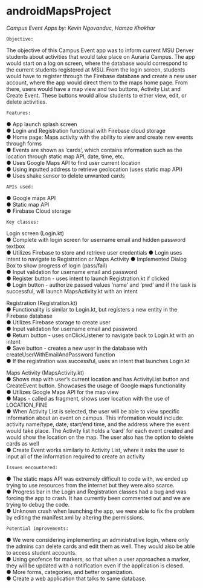 # androidMapsProject
 
*Campus Event Apps by: Kevin Ngovanduc, Hamza Khokhar*    
 
	Objective:     
The objective of this Campus Event app was to inform current MSU Denver students about activities that would take place on Auraria Campus. The app would start on a log on screen, where the database would correspond to the current students registered at MSU. From the login screen, students would have to register through the Firebase database and create a new user account, where the app would direct them to the maps home page. From there, users would have a map view and two buttons, Activity List and Create Event. These buttons would allow students to either view, edit, or delete activities.  
 
	Features:   
● App launch splash screen   
● Login and Registration functional with Firebase cloud storage   
● Home page: Maps activity with the ability to view and create new events through forms   
● Events are shown as ‘cards’, which contains information such as the location through static map API, date, time, etc.    
● Uses Google Maps API to find user current location   
● Using inputted address to retrieve geolocation (uses static map API)   
● Uses shake sensor to delete unwanted cards    
 
	APIs used:    
● Google maps API   
● Static map API   
● Firebase Cloud storage   
 
	Key classes: 
Login screen (Login.kt)   
● Complete with login screen for username email and hidden password textbox   
● Utilizes Firebase to store and retrieve user credentials ● Login uses intent to navigate to Registration or Maps Activity
● Implemented Dialog Box to show progress of login (pass/fail)   
● Input validation for username email and password    
● Register button - uses intent to launch Registration.kt if clicked   
● Login button - authorize passed values ‘name’ and ‘pwd’ and if the task is successful, will launch MapsActivity.kt with an intent   

Registration (Registration.kt)   
● Functionality is similar to Login.kt, but registers a new entity in the Firebase database   
● Utilizes Firebase storage to create user   
● Input validation for username email and password   
● Return button - uses onClickListener to navigate back to Login.kt with an intent   
● Save button - creates a new user in the database with createUserWithEmailAndPassword function   
● If the registration was successful, uses an intent that launches Login.kt   
 
Maps Activity (MapsActivity.kt)   
● Shows map with user’s current location and has ActivityList button and CreateEvent button. Showcases the usage of Google maps functionality   
● Utilizes Google Maps API for the map view   
● Maps - called as fragment, shows user location with the use of LOCATION_FINE   
● When Activity List is selected, the user will be able to view specific information about an event on campus. This information would include: activity name/type, date, start/end time, and the address where the event would take place. The Activity list holds a ‘card’ for each event created and would show the location on the map. The user also has the option to delete cards as well   
● Create Event works similarly to Activity List, where it asks the user to input all of the information required to create an activity    

	Issues encountered:    
● The static maps API was extremely difficult to code with, we ended up trying to use resources from the internet but they were also scarce.     
● Progress bar in the Login and Registration classes had a bug and was forcing the app to crash. It has currently been commented out and we are trying to debug the code.      
● Unknown crash when launching the app, we were able to fix the problem by editing the manifest.xml by altering the permissions. 
 
	Potential improvements:     
● We were considering implementing an administrative login, where only the admins can delete cards and edit them as well. They would also be able to access student accounts.      
● Using geofence for markers, so that when a user approaches a marker, they will be updated with a notification even if the application is closed.      
● More forms, categories, and better organization.     
● Create a web application that talks to same database.
